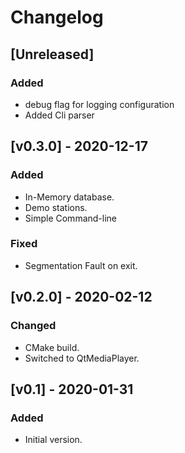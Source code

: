 # Changelog

## [Unreleased]

### Added

* debug flag for logging configuration
* Added Cli parser

## [v0.3.0] - 2020-12-17

### Added

* In-Memory database.
* Demo stations.
* Simple Command-line

### Fixed

* Segmentation Fault on exit.

## [v0.2.0] - 2020-02-12

### Changed

* CMake build.
* Switched to QtMediaPlayer.

## [v0.1] - 2020-01-31

### Added

* Initial version.
